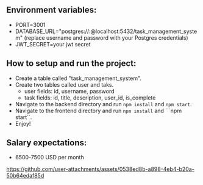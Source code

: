 ## Environment variables:
- PORT=3001
- DATABASE_URL="postgres://<username>:<password>@localhost:5432/task_management_system" (replace username and password with your Postgres credentials)
- JWT_SECRET=your jwt secret

## How to setup and run the project:
- Create a table called "task_management_system".
- Create two tables called user and taks.
  - user fields: id, username, password
  - task fields: id, title, description, user_id, is_complete
- Navigate to the backend directory and run ```npm install``` and ```npm start```.
- Navigate to the frontend directory and run ```npm install``` and ```npm start``.
- Enjoy!

## Salary expectations:
- 6500-7500 USD per month


https://github.com/user-attachments/assets/0538ed8b-a898-4eb4-b20a-50b64edaf85d

